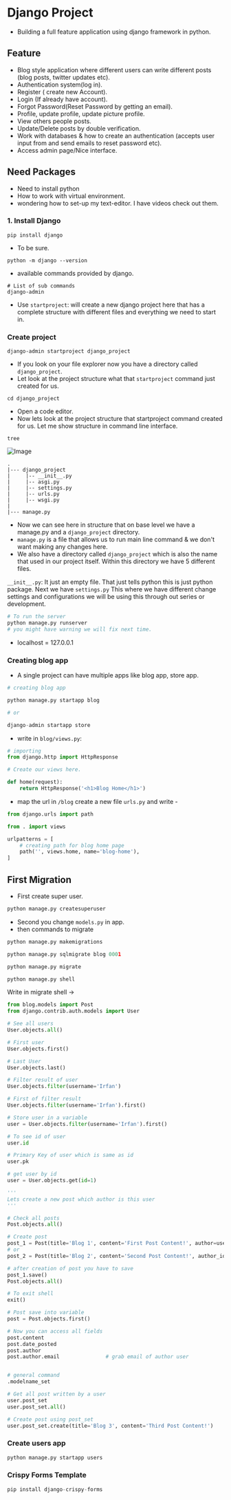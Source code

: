 # Django Project

- Building a full feature application using django framework in python.

## Feature

- Blog style application where different users can write different posts (blog posts, twitter updates etc).
- Authentication system(log in).
- Register ( create new Account).
- Login (If already have account).
- Forgot Password(Reset Password by getting an email).
- Profile, update profile, update picture profile.
- View others people posts.
- Update/Delete posts by double verification.
- Work with databases & how to create an authentication (accepts user input from and send emails to reset password etc).
- Access admin page/Nice interface.

## Need Packages

- Need to install python
- How to work with virtual environment.
- wondering how to set-up my text-editor. I have videos check out them.

### 1. Install Django

```shell
pip install django
```
- To be sure.

```shell
python -m django --version
```

- available commands provided by django.

```shell
# List of sub commands
django-admin
```

- Use `startproject`: will create a new django project here that has a complete structure with different files and everything we need to start in.

### Create project

```shell
django-admin startproject django_project
```

- If you look on your file explorer now you have a directory called `django_project`.
- Let look at the project structure what that `startproject` command just created for us.

```shell
cd django_project
```

- Open a code editor.
- Now lets look at the project structure that startproject command created for us. Let me show structure in command line interface.

```shell
tree
```

![Image](project_structure-tree-command.png)

```shell
.
|--- django_project
|     |-- __init__.py
|     |-- asgi.py
|     |-- settings.py
|     |-- urls.py
|     |-- wsgi.py
|
|--- manage.py
```

- Now we can see here in structure that on base level we have a manage.py and a `django_project` directory.
- `manage.py` is a file that allows us to run main line command & we don't want making any changes here.
- We also have a directory called `django_project` which is also the name that used in our project itself. Within this directory we have 5 different files.

`__init__.py`: It just an empty file. That just tells python this is just python package.
Next we have `settings.py` This where we have different change settings and configurations we will be using this through out series or development.

```py
# To run the server
python manage.py runserver
# you might have warning we will fix next time.
```

- localhost = 127.0.0.1

### Creating blog app

- A single project can have multiple apps like blog app, store app.

```py
# creating blog app

python manage.py startapp blog

# or

django-admin startapp store
```

- write in `blog/views.py`:

```py
# importing 
from django.http import HttpResponse

# Create our views here.

def home(request):
    return HttpResponse('<h1>Blog Home</h1>')
```

- map the url in `/blog` create a new file `urls.py` and write -

```py
from django.urls import path

from . import views

urlpatterns = [
    # creating path for blog home page
    path('', views.home, name='blog-home'),
]
```


## First Migration

- First create super user.

```py
python manage.py createsuperuser
```

- Second you change `models.py` in app.
- then commands to migrate

```py
python manage.py makemigrations

python manage.py sqlmigrate blog 0001

python manage.py migrate

python manage.py shell
```

Write in migrate shell ->

```py
from blog.models import Post
from django.contrib.auth.models import User

# See all users
User.objects.all()

# First user
User.objects.first()

# Last User
User.objects.last()

# Filter result of user
User.objects.filter(username='Irfan')

# First of filter result
User.objects.filter(username='Irfan').first()

# Store user in a variable 
user = User.objects.filter(username='Irfan').first()

# To see id of user
user.id

# Primary Key of user which is same as id
user.pk

# get user by id
user = User.objects.get(id=1)

'''
Lets create a new post which author is this user
'''

# Check all posts
Post.objects.all()

# Create post
post_1 = Post(title='Blog 1', content='First Post Content!', author=user)
# or
post_2 = Post(title='Blog 2', content='Second Post Content!', author_id=user.id)

# after creation of post you have to save
post_1.save()
Post.objects.all()

# To exit shell
exit()

# Post save into variable
post = Post.objects.first()

# Now you can access all fields
post.content
post.date_posted
post.author
post.author.email               # grab email of author user


# general command
.modelname_set

# Get all post written by a user
user.post_set
user.post_set.all()

# Create post using post_set
user.post_set.create(title='Blog 3', content='Third Post Content!')
```

### Create users app

```py
python manage.py startapp users
```


### Crispy Forms Template

```py
pip install django-crispy-forms
```
